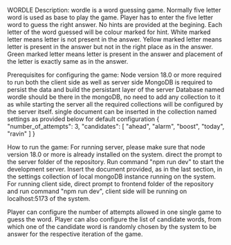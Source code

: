 WORDLE
Description: wordle is a word guessing game. Normally five letter word is used as base to play the game. Player has to enter the five letter word to guess the right answer. No hints are provided at the begining. Each letter of the word guessed will be colour marked for hint. White marked letter means letter is not present in the answer. Yellow marked letter means letter is present in the answer but not in the right place as in the answer. Green marked letter means letter is present in the answer and placement of the letter is exactly same as in the answer.

Prerequisites for configuring the game: Node version 18.0 or more required to run both the client side as well as server side
MongoDB is required to persist the data and build the persistant layer of the server
Database named wordle should be there in the mongoDB, no need to add any collection to it as while starting the server all the required collections will be configured by the server itself.
single document can be inserted in the collection named settings as provided below for default configuration
{
"number_of_attempts": 3,
"candidates": [
"ahead",
"alarm",
"boost",
"today",
"ravin"
]
}

How to run the game: For running server, please make sure that node version 18.0 or more is already installed on the system. direct the prompt to the server folder of the repository. Run command "npm run dev" to start the development server. Insert the document provided, as in the last section, in the settings collection of local mongoDB instance running on the system. For running client side, direct prompt to frontend folder of the repository and run command "npm run dev", client side will be running on localhost:5173 of the system.

Player can configure the number of attempts allowed in one single game to guess the word. Player can also configure the list of candidate words, from which one of the candidate word is randomly chosen by the system to be answer for the respective iteration of the game.
